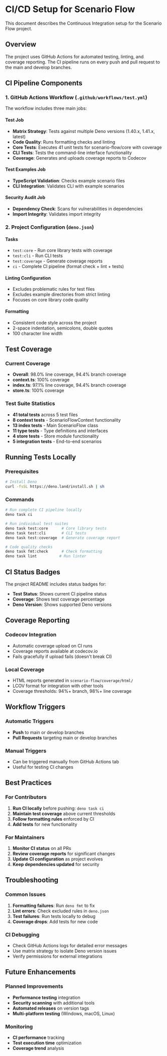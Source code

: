 # CI/CD Setup for Scenario Flow

This document describes the Continuous Integration setup for the Scenario Flow project.

## Overview

The project uses GitHub Actions for automated testing, linting, and coverage reporting. The CI pipeline runs on every push and pull request to the main and develop branches.

## CI Pipeline Components

### 1. GitHub Actions Workflow (`.github/workflows/test.yml`)

The workflow includes three main jobs:

#### Test Job

- **Matrix Strategy**: Tests against multiple Deno versions (1.40.x, 1.41.x, latest)
- **Code Quality**: Runs formatting checks and linting
- **Core Tests**: Executes 41 unit tests for scenario-flow/core with coverage
- **CLI Tests**: Tests the command-line interface functionality
- **Coverage**: Generates and uploads coverage reports to Codecov

#### Test Examples Job

- **TypeScript Validation**: Checks example scenario files
- **CLI Integration**: Validates CLI with example scenarios

#### Security Audit Job

- **Dependency Check**: Scans for vulnerabilities in dependencies
- **Import Integrity**: Validates import integrity

### 2. Project Configuration (`deno.json`)

#### Tasks

- `test:core` - Run core library tests with coverage
- `test:cli` - Run CLI tests
- `test:coverage` - Generate coverage reports
- `ci` - Complete CI pipeline (format check + lint + tests)

#### Linting Configuration

- Excludes problematic rules for test files
- Excludes example directories from strict linting
- Focuses on core library code quality

#### Formatting

- Consistent code style across the project
- 2-space indentation, semicolons, double quotes
- 100 character line width

## Test Coverage

### Current Coverage

- **Overall**: 98.0% line coverage, 94.4% branch coverage
- **context.ts**: 100% coverage
- **index.ts**: 97.1% line coverage, 94.4% branch coverage
- **store.ts**: 100% coverage

### Test Suite Statistics

- **41 total tests** across 5 test files
- **8 context tests** - ScenarioFlowContext functionality
- **13 index tests** - Main ScenarioFlow class
- **11 type tests** - Type definitions and interfaces
- **4 store tests** - Store module functionality
- **5 integration tests** - End-to-end scenarios

## Running Tests Locally

### Prerequisites

```bash
# Install Deno
curl -fsSL https://deno.land/install.sh | sh
```

### Commands

```bash
# Run complete CI pipeline locally
deno task ci

# Run individual test suites
deno task test:core      # Core library tests
deno task test:cli       # CLI tests
deno task test:coverage  # Generate coverage report

# Code quality checks
deno task fmt:check      # Check formatting
deno task lint          # Run linter
```

## CI Status Badges

The project README includes status badges for:

- **Test Status**: Shows current CI pipeline status
- **Coverage**: Shows test coverage percentage
- **Deno Version**: Shows supported Deno versions

## Coverage Reporting

### Codecov Integration

- Automatic coverage upload on CI runs
- Coverage reports available at codecov.io
- Fails gracefully if upload fails (doesn't break CI)

### Local Coverage

- HTML reports generated in `scenario-flow/coverage/html/`
- LCOV format for integration with other tools
- Coverage thresholds: 94%+ branch, 98%+ line coverage

## Workflow Triggers

### Automatic Triggers

- **Push** to main or develop branches
- **Pull Requests** targeting main or develop branches

### Manual Triggers

- Can be triggered manually from GitHub Actions tab
- Useful for testing CI changes

## Best Practices

### For Contributors

1. **Run CI locally** before pushing: `deno task ci`
2. **Maintain test coverage** above current thresholds
3. **Follow formatting rules** enforced by CI
4. **Add tests** for new functionality

### For Maintainers

1. **Monitor CI status** on all PRs
2. **Review coverage reports** for significant changes
3. **Update CI configuration** as project evolves
4. **Keep dependencies updated** for security

## Troubleshooting

### Common Issues

1. **Formatting failures**: Run `deno fmt` to fix
2. **Lint errors**: Check excluded rules in `deno.json`
3. **Test failures**: Run tests locally to debug
4. **Coverage drops**: Add tests for new code

### CI Debugging

- Check GitHub Actions logs for detailed error messages
- Use matrix strategy to isolate Deno version issues
- Verify permissions for external integrations

## Future Enhancements

### Planned Improvements

- **Performance testing** integration
- **Security scanning** with additional tools
- **Automated releases** on version tags
- **Multi-platform testing** (Windows, macOS, Linux)

### Monitoring

- **CI performance** tracking
- **Test execution time** optimization
- **Coverage trend** analysis
